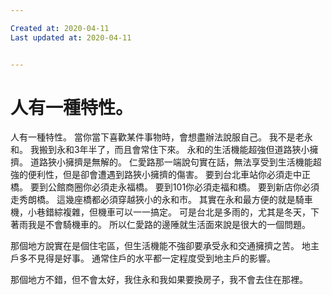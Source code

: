 ```yaml
---

Created at: 2020-04-11
Last updated at: 2020-04-11


---
```


# 人有一種特性。


人有一種特性。
當你當下喜歡某件事物時，會想盡辦法說服自己。
我不是老永和。
我搬到永和3年半了，而且會常住下來。
永和的生活機能超強但道路狹小擁擠。
道路狹小擁擠是無解的。
仁愛路那一端說句實在話，無法享受到生活機能超強的便利性，但是卻會遭遇到路狹小擁擠的傷害。
要到台北車站你必須走中正橋。
要到公館商圈你必須走永福橋。
要到101你必須走福和橋。
要到新店你必須走秀朗橋。
這幾座橋都必須穿越狹小的永和市。
其實在永和最方便的就是騎車機，小巷錯綜複雜，但機車可以一一搞定。
可是台北是多雨的，尤其是冬天，下著雨我是不會騎機車的。
所以仁愛路的邊陲就生活面來說是很大的一個問題。

那個地方說實在是個住宅區，但生活機能不強卻要承受永和交通擁擠之苦。
地主戶多不見得是好事。
通常住戶的水平都一定程度受到地主戶的影響。

那個地方不錯，但不會太好，我住永和我如果要換房子，我不會去住在那裡。

